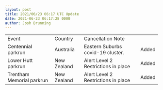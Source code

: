 ```yaml
---
layout: post
title: 2021/06/23 06:17 UTC Update
date: 2021-06-23 06:17:28 0000
author: Josh Brunning
---
```


<table style='width: 100%'>
    <tr>
        <td>Event</td>
        <td>Country</td>
        <td>Cancellation Note</td>
        <td></td>
    </tr>
    <tr>
        <td>Centennial parkrun</td>
        <td>Australia</td>
        <td>Eastern Suburbs covid-19 cluster.</td>
        <td>Added</td>
    </tr>
    <tr>
        <td>Lower Hutt parkrun</td>
        <td>New Zealand</td>
        <td>Alert Level 2 Restrictions in place</td>
        <td>Added</td>
    </tr>
    <tr>
        <td>Trentham Memorial parkrun</td>
        <td>New Zealand</td>
        <td>Alert Level 2 Restrictions in place</td>
        <td>Added</td>
    </tr>
